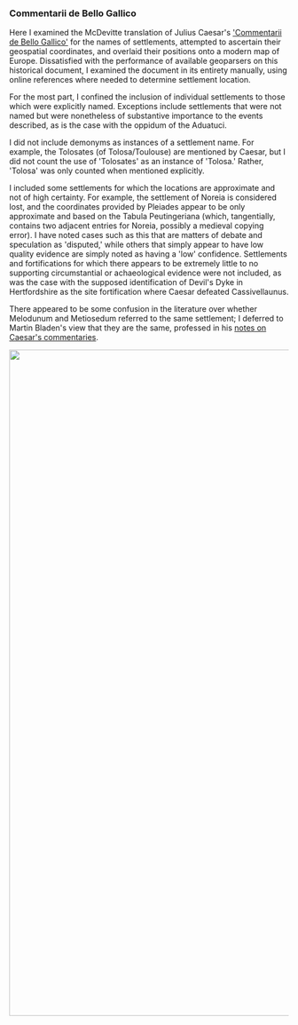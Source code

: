 ### Commentarii de Bello Gallico

Here I examined the McDevitte translation of Julius Caesar's ['Commentarii de Bello Gallico'](http://www.gutenberg.org/ebooks/10657) for the names of settlements, attempted to ascertain their geospatial coordinates, and overlaid their positions onto a modern map of Europe. Dissatisfied with the performance of available geoparsers on this historical document, I examined the document in its entirety manually, using online references where needed to determine settlement location.

For the most part, I confined the inclusion of individual settlements to those which were explicitly named. 
Exceptions include settlements that were not named but were nonetheless of substantive importance to the events 
described, as is the case with the oppidum of the Aduatuci. 

I did not include demonyms as instances of a settlement name. For example,
the Tolosates (of Tolosa/Toulouse) are mentioned by Caesar, but I did not count the use of 'Tolosates' 
as an instance of 'Tolosa.' Rather, 'Tolosa' was only counted when mentioned explicitly.

I included some settlements for which the locations are approximate and not of high certainty. For example, 
the settlement of Noreia is considered lost, and the coordinates provided by Pleiades appear to
be only approximate and based on the Tabula Peutingeriana (which, tangentially, contains two adjacent
entries for Noreia, possibly a medieval copying error). I have noted cases such as this that are matters of
debate and speculation as 'disputed,' while others that simply appear to have low quality evidence are 
simply noted as having a 'low' confidence. Settlements and fortifications for which there appears to be
extremely little to no supporting circumstantial or achaeological evidence were not included, as was the case
with the supposed identification of Devil's Dyke in Hertfordshire as the site fortification where Caesar
defeated Cassivellaunus.

There appeared to be some confusion in the literature over whether Melodunum and Metiosedum referred to the same
settlement; I deferred to Martin Bladen's view that they are the same, professed in his [notes on Caesar's commentaries](https://books.google.com/books?id=f75yPjN9S48C&pg=PR15&lpg=PR15&dq=Metiosedum&source=bl&ots=yP2aBPDBU_&sig=ACfU3U1ZDRBG9LbYIQo5ZU43zqFv5PmUUg&hl=en&sa=X&ved=2ahUKEwjVz-ynyYPwAhVVHc0KHcW7D8EQ6AEwD3oECAwQAw#v=onepage&q=Metiosedum&f=false).


</div>
<p float="left">
   <img src="https://github.com/RobertsEng/caesarcommentary/blob/main/caesarsettlements.png" width="1200" />
</p>



